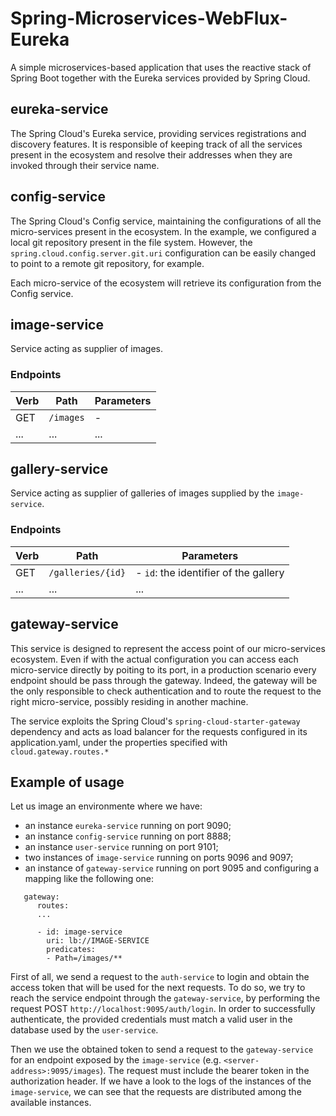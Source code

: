 # Spring-Microservices-WebFlux-Eureka

A simple microservices-based application that uses the reactive stack of Spring Boot together with the Eureka services provided by Spring Cloud. 

## eureka-service

The Spring Cloud's Eureka service, providing services registrations and discovery features. It is responsible of keeping track of all the services present in the ecosystem and resolve their 
addresses when they are invoked through their service name.

## config-service

The Spring Cloud's Config service, maintaining the configurations of all the micro-services present in the ecosystem. In the example, we configured a local git repository present in the file system. However, the `spring.cloud.config.server.git.uri` configuration can be easily changed to point to a remote git repository, for example. 

Each micro-service of the ecosystem will retrieve its configuration from the Config service.

## image-service

Service acting as supplier of images.

### Endpoints 

| Verb | Path | Parameters |
| ---- | ---- | ---------- |
| GET  | `/images` | - |
| ...  | ...  | ... |

## gallery-service

Service acting as supplier of galleries of images supplied by the `image-service`.

### Endpoints 

| Verb | Path | Parameters |
| ---- | ---- | ---------- |
| GET  | `/galleries/{id}` | - `id`: the identifier of the gallery  |
| ...  | ...  | ... |

## gateway-service

This service is designed to represent the access point of our micro-services ecosystem. Even if with the actual configuration you can access each micro-service directly by poiting to its port, in a production scenario every endpoint should be pass through the gateway. Indeed, the gateway will be the only responsible to check authentication and to route the request to the right micro-service, possibly residing in another machine.

The service exploits the Spring Cloud's `spring-cloud-starter-gateway` dependency and acts as load balancer for the requests configured in its application.yaml, under the properties specified with `cloud.gateway.routes.*`

## Example of usage

Let us image an environmente where we have:

- an instance `eureka-service` running on port 9090;
- an instance `config-service` running on port 8888;
- an instance `user-service` running on port 9101;
- two instances of `image-service` running on ports 9096 and 9097;
- an instance of `gateway-service` running on port 9095 and configuring a mapping like the following one:

```
   gateway:
      routes:
      ...
        
      - id: image-service
        uri: lb://IMAGE-SERVICE
        predicates:
        - Path=/images/**
```

First of all, we send a request to the `auth-service` to login and obtain the access token that will be used for the next requests. To do so, we try to reach the service endpoint through the `gateway-service`, by performing the request POST `http://localhost:9095/auth/login`. In order to successfully authenticate, the provided credentials must match a valid user in the database used by the `user-service`.

Then we use the obtained token to send a request to the `gateway-service` for an endpoint exposed by the `image-service` (e.g. `<server-address>:9095/images`). The request must include the bearer token in the authorization header. If we have a look to the logs of the instances of the `image-service`, we can see that the requests are distributed among the available instances. 

